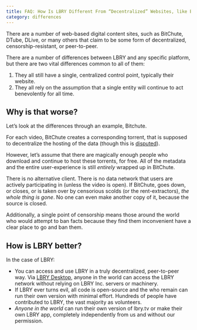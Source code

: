 ```yaml
---
title: FAQ: How Is LBRY Different From “Decentralized” Websites, like BitChute or DTube?
category: differences
---
```


There are a number of web-based digital content sites, such as BitChute, DTube, DLive, or many others that claim to be some form of decentralized, censorship-resistant, or peer-to-peer.

There are a number of differences between LBRY and any specific platform, but there are two vital differences common to all of them:

1. They all still have a single, centralized control point, typically their website.
2. They all rely on the assumption that a single entity will continue to act benevolently for all time.

## Why is that worse?

Let’s look at the differences through an example, Bitchute.

For each video, BitChute creates a corresponding torrent, that is supposed to decentralize the hosting of the data (though this is [disputed](https://www.dailydot.com/layer8/bitchute-decentralization-claims/)).

However, let’s assume that there are magically enough people who download and continue to host these torrents, for free. All of the metadata and the entire user-experience is still *entirely* wrapped up in BitChute.

There is no alternative client. There is no data network that users are actively participating in (unless the video is open). If BitChute, goes down, or closes, or is taken over by censorious scolds (or the rent-extractors), *the whole thing is gone*. No one can even make another copy of it, because the source is closed.

Additionally, a single point of censorship means those around the world who would attempt to ban facts because they find them inconvenient have a clear place to go and ban them.

## How is LBRY better?

In the case of LBRY:

- You can access and use LBRY in a truly decentralized, peer-to-peer way. Via [LBRY Desktop](https://lbry.com/get), anyone in the world can access the LBRY network without relying on LBRY Inc. servers or machinery.
- If LBRY ever turns evil, all code is open-source and the who remain can run their own version with minimal effort. Hundreds of people have contributed to LBRY, the vast majority as volunteers.
- *Anyone in the world* can run their own version of lbry.tv or make their own LBRY app, completely independently from us and without our permission.